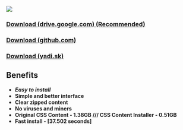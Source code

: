 ![](https://i.imgur.com/JAEBzIk.png)

### [Download (drive.google.com) (Recommended)](https://drive.google.com/file/d/16SO1YveFr-0YzAEgp_mgupEFzaxFJxwF/view?usp=sharing)
### [Download (github.com)](https://github.com/AlphaS-code/css/releases/download/1.2/cssforgm1.2.exe)
### [Download (yadi.sk)](https://yadi.sk/d/7vJaRYjI2Bmckg)

## Benefits
   - ***Easy to install***
   - **Simple and better interface**
   - **Clear zipped content**
   - **No viruses and miners**
   - **Original CSS Content - 1.38GB /// CSS Content Installer - 0.51GB**
   - **Fast install - [37.502 seconds]**
